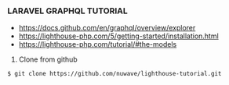 ### LARAVEL GRAPHQL TUTORIAL

- https://docs.github.com/en/graphql/overview/explorer
- https://lighthouse-php.com/5/getting-started/installation.html
- https://lighthouse-php.com/tutorial/#the-models

1. Clone from github
```
$ git clone https://github.com/nuwave/lighthouse-tutorial.git
```